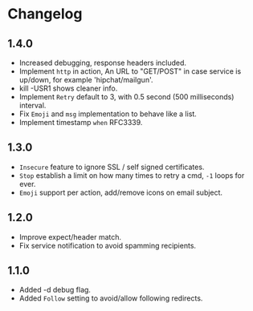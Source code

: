 Changelog
=========

## 1.4.0
- Increased debugging, response headers included.
- Implement ``http`` in action, An URL to "GET/POST" in case service is up/down, for example 'hipchat/mailgun'.
- kill -USR1 shows cleaner info.
- Implement ``Retry`` default to 3, with 0.5 second (500 milliseconds) interval.
- Fix ``Emoji`` and ``msg`` implementation to behave like a list.
- Implement timestamp ``when`` RFC3339.

## 1.3.0
- ``Insecure`` feature to ignore SSL / self signed certificates.
- ``Stop`` establish a limit on how many times to retry a cmd, ``-1`` loops for ever.
- ``Emoji`` support per action, add/remove icons on email subject.

## 1.2.0
- Improve expect/header match.
- Fix service notification to avoid spamming recipients.

## 1.1.0
- Added -d debug flag.
- Added ``Follow`` setting to avoid/allow following redirects.
